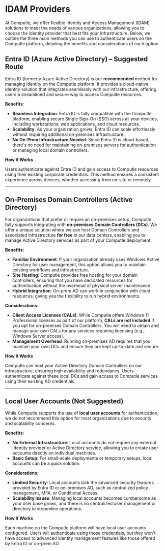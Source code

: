 # IDAM Providers

At Computle, we offer flexible Identity and Access Management (IDAM) solutions to meet the needs of various organizations, allowing you to choose the identity provider that best fits your infrastructure. Below, we outline the three main methods you can use to authenticate users on the Computle platform, detailing the benefits and considerations of each option.

## **Entra ID (Azure Active Directory) – Suggested Route**

Entra ID (formerly Azure Active Directory) is our **recommended** method for managing identity on the Computle platform. It provides a cloud-native identity solution that integrates seamlessly with our infrastructure, offering users a streamlined and secure way to access Computle resources.

**Benefits**:

* **Seamless Integration**: Entra ID is fully compatible with the Computle platform, enabling secure Single Sign-On (SSO) across all your devices, including workstations, web applications, and cloud resources.
* **Scalability**: As your organization grows, Entra ID can scale effortlessly without requiring additional on-premises infrastructure.
* **No On-Prem Infrastructure Needed**: Since Entra ID is cloud-based, there's no need for maintaining on-premises servers for authentication or managing local domain controllers.

**How It Works**

Users authenticate against Entra ID and gain access to Computle resources using their existing corporate credentials. This method ensures a consistent experience across devices, whether accessing from on-site or remotely.

***

## **On-Premises Domain Controllers (Active Directory)**

For organizations that prefer or require an on-premises setup, Computle fully supports integrating with **on-premises Domain Controllers (DCs)**. We offer a unique solution where we can host Domain Controllers and associated infrastructure **for free** in our data centers, enabling you to manage Active Directory services as part of your Computle deployment.

**Benefits**:

* **Familiar Environment**: If your organization already uses Windows Active Directory for user management, this option allows you to maintain existing workflows and infrastructure.
* **Site Hosting**: Computle provides free hosting for your domain controllers, ensuring that you have dedicated resources for authentication without the overhead of physical server maintenance.
* **Hybrid Integration**: On-prem AD can work in conjunction with cloud resources, giving you the flexibility to run hybrid environments.

**Considerations**:

* **Client Access Licenses (CALs)**: While Computle offers Windows 11 Professional licenses as part of our platform, **CALs are not included** if you opt for on-premises Domain Controllers. You will need to obtain and manage your own CALs for any services requiring licensing (e.g., Windows Server access).
* **Management Overhead**: Running on-premises AD requires that you maintain your own DCs and ensure they are kept up-to-date and secure.

**How It Works**

Computle can host your Active Directory Domain Controllers on our infrastructure, ensuring high availability and redundancy. Users authenticate against these local DCs and gain access to Computle services using their existing AD credentials.

***

## **Local User Accounts (Not Suggested)**

While Computle supports the use of **local user accounts** for authentication, we do not recommend this option for most organizations due to security and scalability concerns.

**Benefits**:

* **No External Infrastructure**: Local accounts do not require any external identity provider or Active Directory service, allowing you to create user accounts directly on individual machines.
* **Basic Setup**: For small-scale deployments or temporary setups, local accounts can be a quick solution.

**Considerations**:

* **Limited Security**: Local accounts lack the advanced security features provided by Entra ID or on-premises AD, such as centralized policy management, MFA, or Conditional Access.
* **Scalability Issues**: Managing local accounts becomes cumbersome as your user base grows, and there is no centralized user management or directory to streamline operations.

**How It Works**

Each machine on the Computle platform will have local user accounts configured. Users will authenticate using those credentials, but they won't have access to advanced identity management features like those offered by Entra ID or on-prem AD.
